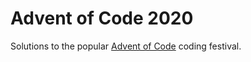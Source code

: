 # Advent of Code 2020

Solutions to the popular [Advent of Code](https://adventofcode.com/2020) coding festival.
